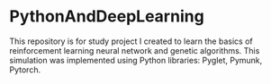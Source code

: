 # PythonAndDeepLearning
This repository is for study project I created to learn the basics of reinforcement learning neural network and genetic algorithms. 
This simulation was implemented using Python libraries: Pyglet, Pymunk, Pytorch. 
